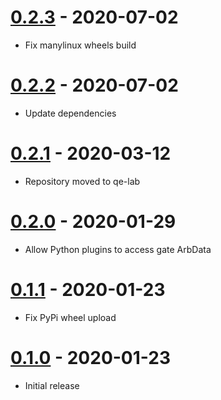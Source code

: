 # [0.2.3] - 2020-07-02

- Fix manylinux wheels build

# [0.2.2] - 2020-07-02

- Update dependencies

# [0.2.1] - 2020-03-12

- Repository moved to qe-lab

# [0.2.0] - 2020-01-29

- Allow Python plugins to access gate ArbData

# [0.1.1] - 2020-01-23

- Fix PyPi wheel upload

# [0.1.0] - 2020-01-23

- Initial release

[0.2.3]: https://github.com/qe-lab/dqcsim/releases/tag/0.2.3
[0.2.2]: https://github.com/qe-lab/dqcsim/releases/tag/0.2.2
[0.2.1]: https://github.com/qe-lab/dqcsim/releases/tag/0.2.1
[0.2.0]: https://github.com/qe-lab/dqcsim/releases/tag/0.2.0
[0.1.1]: https://github.com/qe-lab/dqcsim/releases/tag/0.1.1
[0.1.0]: https://github.com/qe-lab/dqcsim/releases/tag/0.1.0
